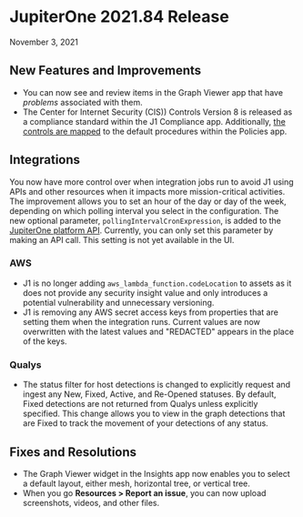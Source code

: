 
# JupiterOne 2021.84 Release

November 3, 2021

## New Features and Improvements

- You can now see and review items in the Graph Viewer app that have *problems* 
  associated with them.
- The Center for Internet Security (CIS)) Controls Version 8 is released as a compliance 
  standard within the J1 Compliance app. Additionally, [the controls are mapped](../guides/compliance/compliance-mapping-policies.md) to 
  the default procedures within the Policies app.

## Integrations

You now have more control over when integration jobs run to avoid J1 using APIs 
and other resources  when it impacts more mission-critical activities. The improvement 
allows you to set an hour of the day or day of the week, depending on which polling 
interval you select in the configuration. The new optional parameter, `pollingIntervalCronExpression`, is added to the [JupiterOne platform API](../docs/jupiterone-api.md). Currently,
you can only set this parameter by making an API call. This setting is not yet available
in the UI.

### AWS

- J1 is no longer adding  `aws_lambda_function.codeLocation` to assets as it does not
  provide any security insight value and only introduces a potential vulnerability and 
  unnecessary versioning.
- J1 is removing any AWS secret access keys from properties that are setting them when
  the integration runs. Current values are now overwritten with the latest values and 
  "REDACTED" appears in the place of the keys.

### Qualys

- The status filter for host detections is changed to explicitly request and ingest any New, Fixed, Active, and Re-Opened statuses. By default, Fixed detections are not returned from Qualys unless explicitly specified. This change allows you to view in the graph detections that are Fixed to track the movement of your detections of any status.

## Fixes and Resolutions

- The Graph Viewer widget in the Insights app now enables you to select a default layout,
  either mesh, horizontal tree, or vertical tree.
- When you go **Resources > Report an issue**, you can now upload screenshots, videos, and other files.

